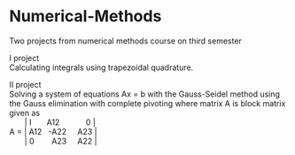 # Numerical-Methods
Two projects from numerical methods course on third semester

I project  
Calculating integrals using trapezoidal quadrature.

II project  
Solving a system of equations Ax = b with the Gauss-Seidel method using the Gauss elimination with complete pivoting where matrix A is block matrix given as   
 &nbsp;&nbsp;&nbsp;&nbsp;&nbsp;&nbsp;   | I   &nbsp;&nbsp;&nbsp;&nbsp;&nbsp;  A12 &nbsp;&nbsp;&nbsp;&nbsp;&nbsp;&nbsp; &nbsp;&nbsp;&nbsp;   0 |  
A = | A12  &nbsp; -A22 &nbsp; &nbsp; A23 |  
 &nbsp;&nbsp;&nbsp;&nbsp;&nbsp;&nbsp;   | 0   &nbsp;&nbsp;&nbsp; &nbsp;&nbsp; A23 &nbsp;&nbsp;&nbsp;  A22 |  
